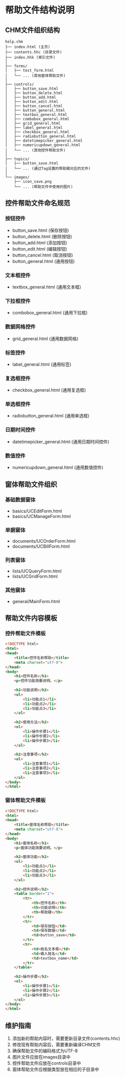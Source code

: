 # 帮助文件结构说明

## CHM文件组织结构

```
help.chm
├── index.html (主页)
├── contents.hhc (目录文件)
├── index.hhk (索引文件)
│
├── forms/
│   ├── test_form.html
│   └── ... (其他窗体帮助文件)
│
├── controls/
│   ├── button_save.html
│   ├── button_delete.html
│   ├── button_add.html
│   ├── button_edit.html
│   ├── button_cancel.html
│   ├── button_general.html
│   ├── textbox_general.html
│   ├── combobox_general.html
│   ├── grid_general.html
│   ├── label_general.html
│   ├── checkbox_general.html
│   ├── radiobutton_general.html
│   ├── datetimepicker_general.html
│   ├── numericupdown_general.html
│   └── ... (其他控件帮助文件)
│
├── topics/
│   ├── button_save.html
│   └── ... (通过Tag设置的帮助键对应的文件)
│
└── images/
    ├── icon_save.png
    └── ... (帮助文件中使用的图片)
```

## 控件帮助文件命名规范

### 按钮控件
- button_save.html (保存按钮)
- button_delete.html (删除按钮)
- button_add.html (添加按钮)
- button_edit.html (编辑按钮)
- button_cancel.html (取消按钮)
- button_general.html (通用按钮)

### 文本框控件
- textbox_general.html (通用文本框)

### 下拉框控件
- combobox_general.html (通用下拉框)

### 数据网格控件
- grid_general.html (通用数据网格)

### 标签控件
- label_general.html (通用标签)

### 复选框控件
- checkbox_general.html (通用复选框)

### 单选框控件
- radiobutton_general.html (通用单选框)

### 日期时间控件
- datetimepicker_general.html (通用日期时间控件)

### 数值控件
- numericupdown_general.html (通用数值控件)

## 窗体帮助文件组织

### 基础数据窗体
- basics/UCEditForm.html
- basics/UCManageForm.html

### 单据窗体
- documents/UCOrderForm.html
- documents/UCBillForm.html

### 列表窗体
- lists/UCQueryForm.html
- lists/UCGridForm.html

### 其他窗体
- general/MainForm.html

## 帮助文件内容模板

### 控件帮助文件模板
```html
<!DOCTYPE html>
<html>
<head>
    <title>控件名称帮助</title>
    <meta charset="utf-8">
</head>
<body>
    <h1>控件名称</h1>
    <p>控件功能简要说明。</p>
    
    <h2>功能说明</h2>
    <ul>
        <li>功能点1</li>
        <li>功能点2</li>
        <li>功能点3</li>
    </ul>
    
    <h2>使用方法</h2>
    <ol>
        <li>操作步骤1</li>
        <li>操作步骤2</li>
        <li>操作步骤3</li>
    </ol>
    
    <h2>注意事项</h2>
    <ul>
        <li>注意事项1</li>
        <li>注意事项2</li>
        <li>注意事项3</li>
    </ul>
</body>
</html>
```

### 窗体帮助文件模板
```html
<!DOCTYPE html>
<html>
<head>
    <title>窗体名称帮助</title>
    <meta charset="utf-8">
</head>
<body>
    <h1>窗体名称</h1>
    <p>窗体功能简要说明。</p>
    
    <h2>窗体功能</h2>
    <ul>
        <li>功能点1</li>
        <li>功能点2</li>
        <li>功能点3</li>
    </ul>
    
    <h2>控件说明</h2>
    <table border="1">
        <tr>
            <th>控件名称</th>
            <th>功能说明</th>
            <th>帮助键</th>
        </tr>
        <tr>
            <td>保存按钮</td>
            <td>保存数据</td>
            <td>button_save</td>
        </tr>
        <tr>
            <td>姓名文本框</td>
            <td>输入姓名</td>
            <td>textbox_name</td>
        </tr>
    </table>
    
    <h2>操作步骤</h2>
    <ol>
        <li>操作步骤1</li>
        <li>操作步骤2</li>
        <li>操作步骤3</li>
    </ol>
</body>
</html>
```

## 维护指南

1. 添加新的帮助内容时，需要更新目录文件(contents.hhc)
2. 修改现有帮助内容后，需要重新编译CHM文件
3. 确保帮助文件的编码格式为UTF-8
4. 图片文件应放在images目录中
5. 控件帮助文件应放在controls目录中
6. 窗体帮助文件应根据类型放在相应的子目录中
